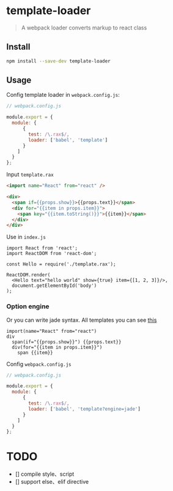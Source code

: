# template-loader

> A webpack loader converts markup to react class

## Install

```sh
npm install --save-dev template-loader
```

## Usage

Config template loader in `webpack.config.js`:
```js
// webpack.config.js

module.export = {
  module: {
      {
        test: /\.rax$/,
        loader: ['babel', 'template']
      }
    ]
  }
};
```

Input `template.rax`
```html
<import name="React" from="react" />

<div>
  <span if={{props.show}}>{{props.text}}</span>
  <div for="{{item in props.item}}">
    <span key="{{item.toString()}}">{{item}}</span>
  </div>
</div>
```

Use in `index.js`
```
import React from 'react';
import ReactDOM from 'react-dom';

const Hello = require('./template.rax');

ReactDOM.render(
  <Hello text="hello world" show={true} item={[1, 2, 3]}/>,
  document.getElementById('body')
);
```

### Option engine

Or you can write jade syntax.
All templates you can see [this](https://github.com/tj/consolidate.js)

```
import(name="React" from="react")
div
  span(if="{{props.show}}") {{props.text}}
  div(for="{{item in props.item}}")
    span {{item}}
```

Config `webpack.config.js`
```js
// webpack.config.js

module.export = {
  module: {
      {
        test: /\.rax$/,
        loader: ['babel', 'template?engine=jade']
      }
    ]
  }
};
```

# TODO

- [] compile style、script
- [] support else、elif directive
